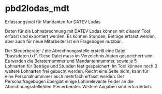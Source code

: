 # pbd2lodas_mdt
Erfassungstool für Mandanten für DATEV Lodas

Daten für die Lohnabrechnung mit DATEV Lodas können mit diesem Tool erfasst und exportiert werden. Es können Stunden, Beträge erfasst werden, aber auch für neue Mitarbeiter ist ein Fragebogen nutzbar.

Der Steuerberater / die Abrechnungsstelle erstellt eine Datei "basisdaten.txt". Diese Datei muss im Verzeichnis /daten gespeichert sein.
Es werden die Beraternummer und Mandantennummer, sowie je 5 Lohnarten für Beträge und Stunden fest gespeichert. Im Tool können noch 3 weitere Lohnarten frei gebucht werden. Reicht eine Seite nicht, kann für eine Personalnummmer auch mehrfach erfasst werden.
Der Personalfragebogen übergibt einige Lohnrelevante Felder an die Abrechnungsstelle/den Steuerberater. Weitere Angaben sind erforderlich.
